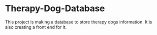 # Therapy-Dog-Database
This project is making a database to store therapy dogs information.
It is also creating a front end for it.
